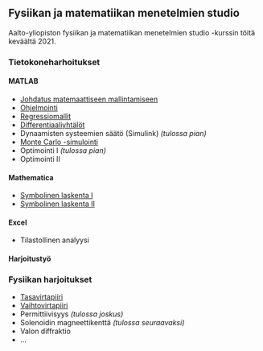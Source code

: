## Fysiikan ja matematiikan menetelmien studio

Aalto-yliopiston fysiikan ja matematiikan menetelmien studio -kurssin töitä keväältä 2021.

### Tietokoneharhoitukset

#### MATLAB
- [Johdatus matemaattiseen mallintamiseen](https://github.com/ellikiiski/FYS-MAT-studio/blob/main/1%20Johdatus/studio-vk1.pdf)
- [Ohjelmointi](https://github.com/ellikiiski/FYS-MAT-studio/blob/main/2%20Ohjelmointi/studio-vk2.pdf)
- [Regressiomallit](https://github.com/ellikiiski/FYS-MAT-studio-2021/blob/main/3%20Regressiomallit/studio-vk3.pdf)
- [Differentiaaliyhtälöt](https://github.com/ellikiiski/FYS-MAT-studio-2021/blob/main/4%20Differentiaaliyhtalot/studio-vk4.pdf)
- Dynaamisten systeemien säätö (Simulink) *(tulossa pian)*
- [Monte Carlo -simulointi](https://github.com/ellikiiski/FYS-MAT-studio-2021/blob/main/8%20Monte%20Carlo/studio-vk8.pdf)
- Optimointi I *(tulossa pian)*
- Optimointi II
#### Mathematica
- [Symbolinen laskenta I](https://github.com/ellikiiski/FYS-MAT-studio-2021/blob/main/5%20Symbolinen%20laskenta%20I/studio-vk5.pdf)
- [Symbolinen laskenta II](https://github.com/ellikiiski/FYS-MAT-studio-2021/blob/main/6%20Symbolinen%20laskenta%20II/studio-vk6.pdf)
#### Excel
- Tilastollinen analyysi
#### Harjoitustyö

### Fysiikan harjoitukset

- [Tasavirtapiiri](https://github.com/ellikiiski/FYS-MAT-studio-2021/blob/main/Fysiikan%20raportit/1%20Tasavirtapiiri/studio-fys1.pdf)
- [Vaihtovirtapiiri](https://github.com/ellikiiski/FYS-MAT-studio-2021/blob/main/Fysiikan%20raportit/2%20Vaihtovirtapiiri/studio-fys2.pdf)
- Permittiivisyys *(tulossa joskus)*
- Solenoidin magneettikenttä *(tulossa seuraavaksi)*
- Valon diffraktio
- ...
